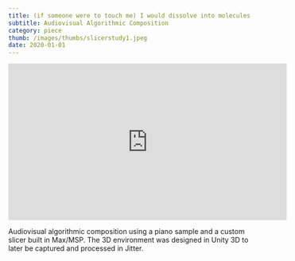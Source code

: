 ```yaml
---
title: (if someone were to touch me) I would dissolve into molecules
subtitle: Audiovisual Algorithmic Composition
category: piece
thumb: /images/thumbs/slicerstudy1.jpeg
date: 2020-01-01
---
```


<iframe width="560" height="315" src="https://www.youtube.com/embed/tMMWyKwypk4" title="YouTube video player" frameborder="0" allow="accelerometer; autoplay; clipboard-write; encrypted-media; gyroscope; picture-in-picture; web-share" allowfullscreen></iframe>

Audiovisual algorithmic composition using a piano sample and a custom slicer built in Max/MSP. The 3D environment was designed in Unity 3D to later be captured and processed in Jitter.
